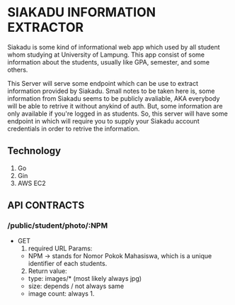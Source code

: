 # SIAKADU INFORMATION EXTRACTOR

Siakadu is some kind of informational web app which used by all student whom studying at University of Lampung. This app consist of some information about the students, usually like GPA, semester, and some others.

This Server will serve some endpoint which can be use to extract information provided by Siakadu. Small notes to be taken here is, some information from Siakadu seems to be publicly avaliable, AKA everybody will be able to retrive it without anykind of auth. But, some information are only available if you're logged in as students. So, this server will have some endpoint in which will require you to supply your Siakadu account credentials in order to retrive the information.

## Technology
  1. Go
  2. Gin
  3. AWS EC2

## API CONTRACTS

### /public/student/photo/:NPM
  - GET
    1. required URL Params:
      - NPM -> stands for Nomor Pokok Mahasiswa, which is a unique identifier of each students.
    2. Return value:
      - type: images/* (most likely always jpg)
      - size: depends / not always same
      - image count: always 1.